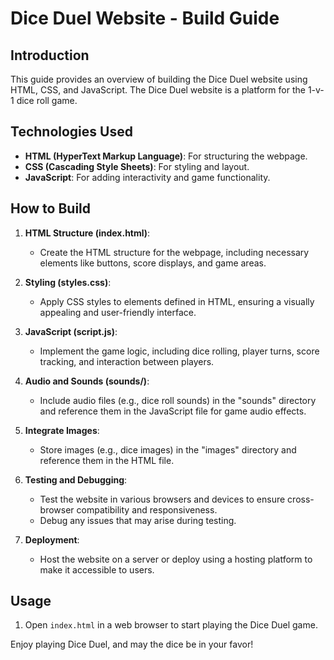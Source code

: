 # Dice Duel Website - Build Guide

## Introduction
This guide provides an overview of building the Dice Duel website using HTML, CSS, and JavaScript. The Dice Duel website is a platform for the 1-v-1 dice roll game.


## Technologies Used
- **HTML (HyperText Markup Language)**: For structuring the webpage.
- **CSS (Cascading Style Sheets)**: For styling and layout.
- **JavaScript**: For adding interactivity and game functionality.

## How to Build
1. **HTML Structure (index.html)**:
   - Create the HTML structure for the webpage, including necessary elements like buttons, score displays, and game areas.

2. **Styling (styles.css)**:
   - Apply CSS styles to elements defined in HTML, ensuring a visually appealing and user-friendly interface.

3. **JavaScript (script.js)**:
   - Implement the game logic, including dice rolling, player turns, score tracking, and interaction between players.

4. **Audio and Sounds (sounds/)**:
   - Include audio files (e.g., dice roll sounds) in the "sounds" directory and reference them in the JavaScript file for game audio effects.

5. **Integrate Images**:
   - Store images (e.g., dice images) in the "images" directory and reference them in the HTML file.

6. **Testing and Debugging**:
   - Test the website in various browsers and devices to ensure cross-browser compatibility and responsiveness.
   - Debug any issues that may arise during testing.


9. **Deployment**:
   - Host the website on a server or deploy using a hosting platform to make it accessible to users.

## Usage
1. Open `index.html` in a web browser to start playing the Dice Duel game.

Enjoy playing Dice Duel, and may the dice be in your favor!